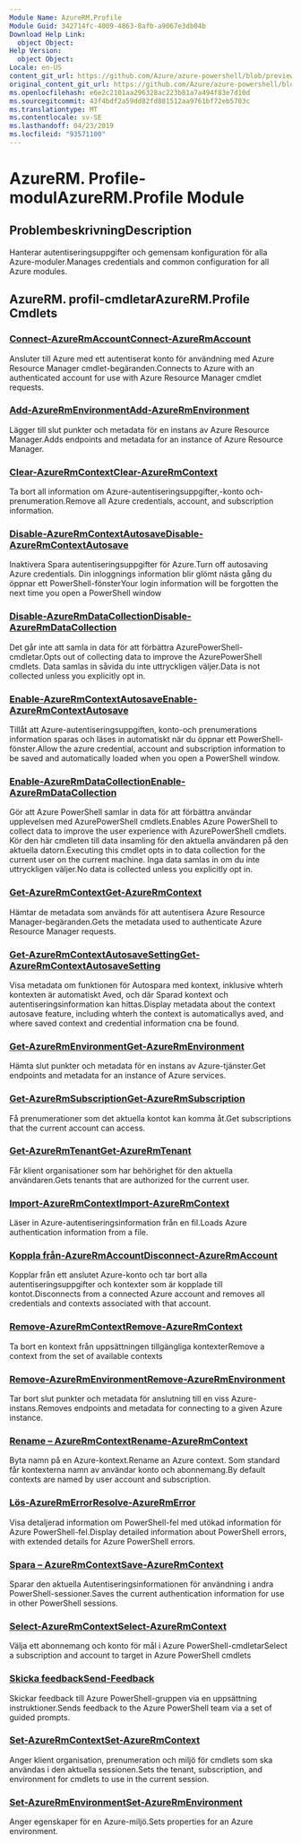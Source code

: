 ```yaml
---
Module Name: AzureRM.Profile
Module Guid: 342714fc-4009-4863-8afb-a9067e3db04b
Download Help Link:
  object Object: 
Help Version:
  object Object: 
Locale: en-US
content_git_url: https://github.com/Azure/azure-powershell/blob/preview/src/ResourceManager/Profile/Commands.Profile/help/AzureRM.Profile.md
original_content_git_url: https://github.com/Azure/azure-powershell/blob/preview/src/ResourceManager/Profile/Commands.Profile/help/AzureRM.Profile.md
ms.openlocfilehash: e6e2c2101aa296328ac223b81a7a494f83e7d10d
ms.sourcegitcommit: 43f4bdf2a59dd82fd881512aa9761bf72eb5703c
ms.translationtype: MT
ms.contentlocale: sv-SE
ms.lasthandoff: 04/23/2019
ms.locfileid: "93571100"
---
```

# <span data-ttu-id="9d219-101">AzureRM. Profile-modul</span><span class="sxs-lookup"><span data-stu-id="9d219-101">AzureRM.Profile Module</span></span>
## <span data-ttu-id="9d219-102">Problembeskrivning</span><span class="sxs-lookup"><span data-stu-id="9d219-102">Description</span></span>
<span data-ttu-id="9d219-103">Hanterar autentiseringsuppgifter och gemensam konfiguration för alla Azure-moduler.</span><span class="sxs-lookup"><span data-stu-id="9d219-103">Manages credentials and common configuration for all Azure modules.</span></span>

## <span data-ttu-id="9d219-104">AzureRM. profil-cmdletar</span><span class="sxs-lookup"><span data-stu-id="9d219-104">AzureRM.Profile Cmdlets</span></span>
### [<span data-ttu-id="9d219-105">Connect-AzureRmAccount</span><span class="sxs-lookup"><span data-stu-id="9d219-105">Connect-AzureRmAccount</span></span>](Connect-AzureRmAccount.md)
<span data-ttu-id="9d219-106">Ansluter till Azure med ett autentiserat konto för användning med Azure Resource Manager cmdlet-begäranden.</span><span class="sxs-lookup"><span data-stu-id="9d219-106">Connects to Azure with an authenticated account for use with Azure Resource Manager cmdlet requests.</span></span>

### [<span data-ttu-id="9d219-107">Add-AzureRmEnvironment</span><span class="sxs-lookup"><span data-stu-id="9d219-107">Add-AzureRmEnvironment</span></span>](Add-AzureRmEnvironment.md)
<span data-ttu-id="9d219-108">Lägger till slut punkter och metadata för en instans av Azure Resource Manager.</span><span class="sxs-lookup"><span data-stu-id="9d219-108">Adds endpoints and metadata for an instance of Azure Resource Manager.</span></span>

### [<span data-ttu-id="9d219-109">Clear-AzureRmContext</span><span class="sxs-lookup"><span data-stu-id="9d219-109">Clear-AzureRmContext</span></span>](Clear-AzureRmContext.md)
<span data-ttu-id="9d219-110">Ta bort all information om Azure-autentiseringsuppgifter,-konto och-prenumeration.</span><span class="sxs-lookup"><span data-stu-id="9d219-110">Remove all Azure credentials, account, and subscription information.</span></span>

### [<span data-ttu-id="9d219-111">Disable-AzureRmContextAutosave</span><span class="sxs-lookup"><span data-stu-id="9d219-111">Disable-AzureRmContextAutosave</span></span>](Disable-AzureRmContextAutosave.md)
<span data-ttu-id="9d219-112">Inaktivera Spara autentiseringsuppgifter för Azure.</span><span class="sxs-lookup"><span data-stu-id="9d219-112">Turn off autosaving Azure credentials.</span></span>  <span data-ttu-id="9d219-113">Din inloggnings information blir glömt nästa gång du öppnar ett PowerShell-fönster</span><span class="sxs-lookup"><span data-stu-id="9d219-113">Your login information will be forgotten the next time you open a PowerShell window</span></span>

### [<span data-ttu-id="9d219-114">Disable-AzureRmDataCollection</span><span class="sxs-lookup"><span data-stu-id="9d219-114">Disable-AzureRmDataCollection</span></span>](Disable-AzureRmDataCollection.md)
<span data-ttu-id="9d219-115">Det går inte att samla in data för att förbättra AzurePowerShell-cmdletar.</span><span class="sxs-lookup"><span data-stu-id="9d219-115">Opts out of collecting data to improve the AzurePowerShell cmdlets.</span></span> <span data-ttu-id="9d219-116">Data samlas in såvida du inte uttryckligen väljer.</span><span class="sxs-lookup"><span data-stu-id="9d219-116">Data is not collected unless you explicitly opt in.</span></span>

### [<span data-ttu-id="9d219-117">Enable-AzureRmContextAutosave</span><span class="sxs-lookup"><span data-stu-id="9d219-117">Enable-AzureRmContextAutosave</span></span>](Enable-AzureRmContextAutosave.md)
<span data-ttu-id="9d219-118">Tillåt att Azure-autentiseringsuppgiften, konto-och prenumerations information sparas och läses in automatiskt när du öppnar ett PowerShell-fönster.</span><span class="sxs-lookup"><span data-stu-id="9d219-118">Allow the azure credential, account and subscription information to be saved and automatically loaded when you open a PowerShell window.</span></span> 

### [<span data-ttu-id="9d219-119">Enable-AzureRmDataCollection</span><span class="sxs-lookup"><span data-stu-id="9d219-119">Enable-AzureRmDataCollection</span></span>](Enable-AzureRmDataCollection.md)
<span data-ttu-id="9d219-120">Gör att Azure PowerShell samlar in data för att förbättra användar upplevelsen med AzurePowerShell cmdlets.</span><span class="sxs-lookup"><span data-stu-id="9d219-120">Enables Azure PowerShell to collect data to improve the user experience with AzurePowerShell cmdlets.</span></span>
<span data-ttu-id="9d219-121">Kör den här cmdleten till data insamling för den aktuella användaren på den aktuella datorn.</span><span class="sxs-lookup"><span data-stu-id="9d219-121">Executing this cmdlet opts in to data collection for the current user on the current machine.</span></span>
<span data-ttu-id="9d219-122">Inga data samlas in om du inte uttryckligen väljer.</span><span class="sxs-lookup"><span data-stu-id="9d219-122">No data is collected unless you explicitly opt in.</span></span>

### [<span data-ttu-id="9d219-123">Get-AzureRmContext</span><span class="sxs-lookup"><span data-stu-id="9d219-123">Get-AzureRmContext</span></span>](Get-AzureRmContext.md)
<span data-ttu-id="9d219-124">Hämtar de metadata som används för att autentisera Azure Resource Manager-begäranden.</span><span class="sxs-lookup"><span data-stu-id="9d219-124">Gets the metadata used to authenticate Azure Resource Manager requests.</span></span>

### [<span data-ttu-id="9d219-125">Get-AzureRmContextAutosaveSetting</span><span class="sxs-lookup"><span data-stu-id="9d219-125">Get-AzureRmContextAutosaveSetting</span></span>](Get-AzureRmContextAutosaveSetting.md)
<span data-ttu-id="9d219-126">Visa metadata om funktionen för Autospara med kontext, inklusive whterh kontexten är automatiskt Aved, och där Sparad kontext och autentiseringsinformation kan hittas.</span><span class="sxs-lookup"><span data-stu-id="9d219-126">Display metadata about the context autosave feature, including whterh the context is automaticallys aved, and where saved context and credential information cna be found.</span></span>

### [<span data-ttu-id="9d219-127">Get-AzureRmEnvironment</span><span class="sxs-lookup"><span data-stu-id="9d219-127">Get-AzureRmEnvironment</span></span>](Get-AzureRmEnvironment.md)
<span data-ttu-id="9d219-128">Hämta slut punkter och metadata för en instans av Azure-tjänster.</span><span class="sxs-lookup"><span data-stu-id="9d219-128">Get endpoints and metadata for an instance of Azure services.</span></span>

### [<span data-ttu-id="9d219-129">Get-AzureRmSubscription</span><span class="sxs-lookup"><span data-stu-id="9d219-129">Get-AzureRmSubscription</span></span>](Get-AzureRmSubscription.md)
<span data-ttu-id="9d219-130">Få prenumerationer som det aktuella kontot kan komma åt.</span><span class="sxs-lookup"><span data-stu-id="9d219-130">Get subscriptions that the current account can access.</span></span>

### [<span data-ttu-id="9d219-131">Get-AzureRmTenant</span><span class="sxs-lookup"><span data-stu-id="9d219-131">Get-AzureRmTenant</span></span>](Get-AzureRmTenant.md)
<span data-ttu-id="9d219-132">Får klient organisationer som har behörighet för den aktuella användaren.</span><span class="sxs-lookup"><span data-stu-id="9d219-132">Gets tenants that are authorized for the current user.</span></span>

### [<span data-ttu-id="9d219-133">Import-AzureRmContext</span><span class="sxs-lookup"><span data-stu-id="9d219-133">Import-AzureRmContext</span></span>](Import-AzureRmContext.md)
<span data-ttu-id="9d219-134">Läser in Azure-autentiseringsinformation från en fil.</span><span class="sxs-lookup"><span data-stu-id="9d219-134">Loads Azure authentication information from a file.</span></span>

### [<span data-ttu-id="9d219-135">Koppla från-AzureRmAccount</span><span class="sxs-lookup"><span data-stu-id="9d219-135">Disconnect-AzureRmAccount</span></span>](Disconnect-AzureRmAccount.md)
<span data-ttu-id="9d219-136">Kopplar från ett anslutet Azure-konto och tar bort alla autentiseringsuppgifter och kontexter som är kopplade till kontot.</span><span class="sxs-lookup"><span data-stu-id="9d219-136">Disconnects from a connected Azure account and removes all credentials and contexts associated with that account.</span></span>

### [<span data-ttu-id="9d219-137">Remove-AzureRmContext</span><span class="sxs-lookup"><span data-stu-id="9d219-137">Remove-AzureRmContext</span></span>](Remove-AzureRmContext.md)
<span data-ttu-id="9d219-138">Ta bort en kontext från uppsättningen tillgängliga kontexter</span><span class="sxs-lookup"><span data-stu-id="9d219-138">Remove a context from the set of available contexts</span></span>

### [<span data-ttu-id="9d219-139">Remove-AzureRmEnvironment</span><span class="sxs-lookup"><span data-stu-id="9d219-139">Remove-AzureRmEnvironment</span></span>](Remove-AzureRmEnvironment.md)
<span data-ttu-id="9d219-140">Tar bort slut punkter och metadata för anslutning till en viss Azure-instans.</span><span class="sxs-lookup"><span data-stu-id="9d219-140">Removes endpoints and metadata for connecting to a given Azure instance.</span></span>

### [<span data-ttu-id="9d219-141">Rename – AzureRmContext</span><span class="sxs-lookup"><span data-stu-id="9d219-141">Rename-AzureRmContext</span></span>](Rename-AzureRmContext.md)
<span data-ttu-id="9d219-142">Byta namn på en Azure-kontext.</span><span class="sxs-lookup"><span data-stu-id="9d219-142">Rename an Azure context.</span></span>  <span data-ttu-id="9d219-143">Som standard får kontexterna namn av användar konto och abonnemang.</span><span class="sxs-lookup"><span data-stu-id="9d219-143">By default contexts are named by user account and subscription.</span></span>

### [<span data-ttu-id="9d219-144">Lös-AzureRmError</span><span class="sxs-lookup"><span data-stu-id="9d219-144">Resolve-AzureRmError</span></span>](Resolve-AzureRmError.md)
<span data-ttu-id="9d219-145">Visa detaljerad information om PowerShell-fel med utökad information för Azure PowerShell-fel.</span><span class="sxs-lookup"><span data-stu-id="9d219-145">Display detailed information about PowerShell errors, with extended details for Azure PowerShell errors.</span></span>

### [<span data-ttu-id="9d219-146">Spara – AzureRmContext</span><span class="sxs-lookup"><span data-stu-id="9d219-146">Save-AzureRmContext</span></span>](Save-AzureRmContext.md)
<span data-ttu-id="9d219-147">Sparar den aktuella Autentiseringsinformationen för användning i andra PowerShell-sessioner.</span><span class="sxs-lookup"><span data-stu-id="9d219-147">Saves the current authentication information for use in other PowerShell sessions.</span></span>

### [<span data-ttu-id="9d219-148">Select-AzureRmContext</span><span class="sxs-lookup"><span data-stu-id="9d219-148">Select-AzureRmContext</span></span>](Select-AzureRmContext.md)
<span data-ttu-id="9d219-149">Välja ett abonnemang och konto för mål i Azure PowerShell-cmdletar</span><span class="sxs-lookup"><span data-stu-id="9d219-149">Select a subscription and account to target in Azure PowerShell cmdlets</span></span>

### [<span data-ttu-id="9d219-150">Skicka feedback</span><span class="sxs-lookup"><span data-stu-id="9d219-150">Send-Feedback</span></span>](Send-Feedback.md)
<span data-ttu-id="9d219-151">Skickar feedback till Azure PowerShell-gruppen via en uppsättning instruktioner.</span><span class="sxs-lookup"><span data-stu-id="9d219-151">Sends feedback to the Azure PowerShell team via a set of guided prompts.</span></span>

### [<span data-ttu-id="9d219-152">Set-AzureRmContext</span><span class="sxs-lookup"><span data-stu-id="9d219-152">Set-AzureRmContext</span></span>](Set-AzureRmContext.md)
<span data-ttu-id="9d219-153">Anger klient organisation, prenumeration och miljö för cmdlets som ska användas i den aktuella sessionen.</span><span class="sxs-lookup"><span data-stu-id="9d219-153">Sets the tenant, subscription, and environment for cmdlets to use in the current session.</span></span>

### [<span data-ttu-id="9d219-154">Set-AzureRmEnvironment</span><span class="sxs-lookup"><span data-stu-id="9d219-154">Set-AzureRmEnvironment</span></span>](Set-AzureRmEnvironment.md)
<span data-ttu-id="9d219-155">Anger egenskaper för en Azure-miljö.</span><span class="sxs-lookup"><span data-stu-id="9d219-155">Sets properties for an Azure environment.</span></span>

